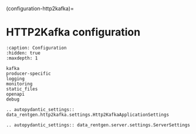 (configuration-http2kafka)=

# HTTP2Kafka configuration

```{toctree}
:caption: Configuration
:hidden: true
:maxdepth: 1

kafka
producer-specific
logging
monitoring
static_files
openapi
debug
```

```{eval-rst}
.. autopydantic_settings:: data_rentgen.http2kafka.settings.Http2KafkaApplicationSettings
```

```{eval-rst}
.. autopydantic_settings:: data_rentgen.server.settings.ServerSettings
```
